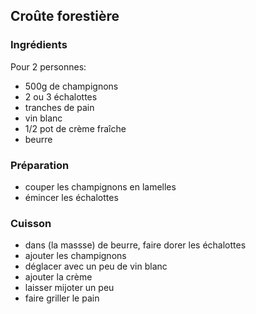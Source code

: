 ## Croûte forestière

### Ingrédients

Pour 2 personnes:

- 500g de champignons
- 2 ou 3 échalottes
- tranches de pain
- vin blanc
- 1/2 pot de crème fraîche
- beurre

### Préparation

- couper les champignons en lamelles
- émincer les échalottes

### Cuisson

- dans (la massse) de beurre, faire dorer les échalottes
- ajouter les champignons
- déglacer avec un peu de vin blanc
- ajouter la crème
- laisser mijoter un peu
- faire griller le pain
